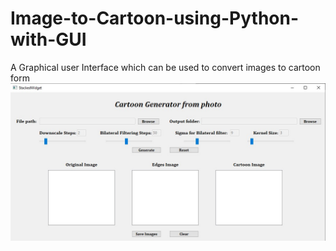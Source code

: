 # Image-to-Cartoon-using-Python-with-GUI
A Graphical user Interface which can be used to convert images to cartoon form
![UI Image](https://github.com/Karthik-S-EC/Image-to-Cartoon-using-Python-with-GUI/blob/master/img/ui_image.jpg)
